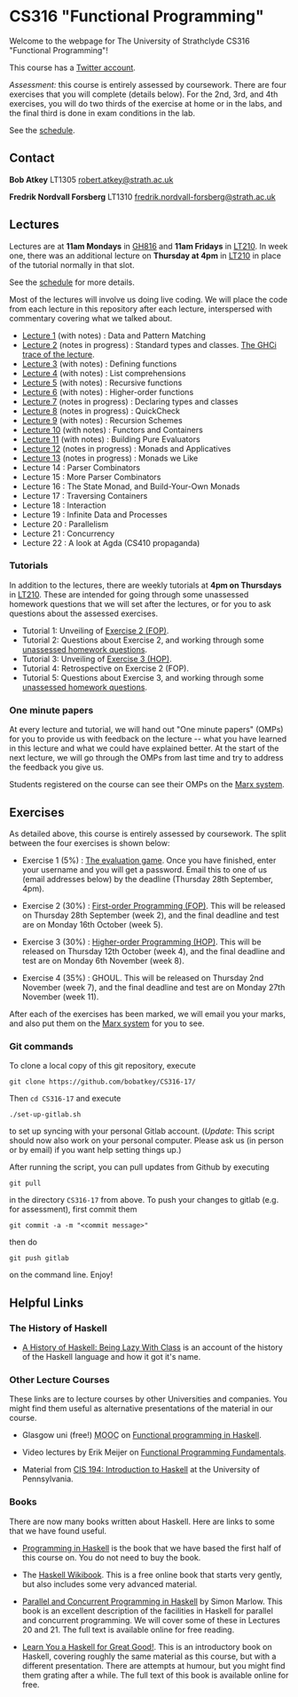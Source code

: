 # CS316 "Functional Programming"

Welcome to the webpage for The University of Strathclyde CS316
"Functional Programming"!

This course has a [Twitter account](https://twitter.com/StrathCS316).

*Assessment:* this course is entirely assessed by coursework. There
are four exercises that you will complete (details below). For the
2nd, 3rd, and 4th exercises, you will do two thirds of the exercise at
home or in the labs, and the final third is done in exam conditions in
the lab.

See the [schedule](schedule.txt).

## Contact

**Bob Atkey** LT1305 [robert.atkey@strath.ac.uk](mailto:robert.atkey@strath.ac.uk)

**Fredrik Nordvall Forsberg** LT1310 [fredrik.nordvall-forsberg@strath.ac.uk](mailto:fredrik.nordvall-forsberg@strath.ac.uk)

## Lectures

Lectures are at **11am Mondays** in
[GH816](http://www.learningservices.strath.ac.uk/avfacilities/roomresults.asp?&menu1=Graham%20Hills&roomField=GH816&findRoom=Show+room+details)
and **11am Fridays** in
[LT210](http://www.learningservices.strath.ac.uk/avfacilities/roomresults.asp?&menu1=Graham%20Hills&roomField=GH816&findRoom=Show+room+details). In
week one, there was an additional lecture on **Thursday at 4pm** in
[LT210](http://www.learningservices.strath.ac.uk/avfacilities/roomresults.asp?&menu1=Graham%20Hills&roomField=GH816&findRoom=Show+room+details)
in place of the tutorial normally in that slot.

See the [schedule](schedule.txt) for more details.

Most of the lectures will involve us doing live coding. We will place
the code from each lecture in this repository after each lecture,
interspersed with commentary covering what we talked about.

- [Lecture 1](lectures/Lec01.hs) (with notes) : Data and Pattern Matching
- [Lecture 2](lectures/Lec02.md) (notes in progress) : Standard types and classes. [The GHCi trace of the lecture](lectures/Lec02-trace.txt).
- [Lecture 3](lectures/Lec03.hs) (with notes) : Defining functions
- [Lecture 4](lectures/Lec04.hs) (with notes) : List comprehensions
- [Lecture 5](lectures/Lec05.hs) (with notes) : Recursive functions
- [Lecture 6](lectures/Lec06.hs) (with notes) : Higher-order functions
- [Lecture 7](lectures/Lec07.hs) (notes in progress) : Declaring types and classes
- [Lecture 8](lectures/Lec08.hs) (notes in progress) : QuickCheck
- [Lecture 9](lectures/Lec09.hs) (with notes) : Recursion Schemes
- [Lecture 10](lectures/Lec10.hs) (with notes) : Functors and Containers
- [Lecture 11](lectures/Lec11.hs) (with notes) : Building Pure Evaluators
- [Lecture 12](lectures/Lec12.hs) (notes in progress) : Monads and Applicatives
- [Lecture 13](lectures/Lec13.hs) (notes in progress) : Monads we Like
- Lecture 14 : Parser Combinators
- Lecture 15 : More Parser Combinators
- Lecture 16 : The State Monad, and Build-Your-Own Monads
- Lecture 17 : Traversing Containers
- Lecture 18 : Interaction
- Lecture 19 : Infinite Data and Processes
- Lecture 20 : Parallelism
- Lecture 21 : Concurrency
- Lecture 22 : A look at Agda (CS410 propaganda)

### Tutorials

In addition to the lectures, there are weekly tutorials at **4pm on
Thursdays** in
[LT210](http://www.learningservices.strath.ac.uk/avfacilities/roomresults.asp?&menu1=Graham%20Hills&roomField=GH816&findRoom=Show+room+details). These
are intended for going through some unassessed homework questions that
we will set after the lectures, or for you to ask questions about the
assessed exercises.

- Tutorial 1: Unveiling of [Exercise 2 (FOP)](exercises/Ex2.hs).
- Tutorial 2: Questions about Exercise 2, and working through some [unassessed homework questions](lectures/Tut02-exercises.md).
- Tutorial 3: Unveiling of [Exercise 3 (HOP)](exercises/Ex3.hs).
- Tutorial 4: Retrospective on Exercise 2 (FOP).
- Tutorial 5: Questions about Exercise 3, and working through some [unassessed homework questions](lectures/Tut05-exercises.md).

### One minute papers

At every lecture and tutorial, we will hand out "One minute papers"
(OMPs) for you to provide us with feedback on the lecture -- what you
have learned in this lecture and what we could have explained
better. At the start of the next lecture, we will go through the OMPs
from last time and try to address the feedback you give us.

Students registered on the course can see their OMPs on the [Marx
system](https://personal.cis.strath.ac.uk/conor.mcbride/Marx/?page=CS316).

## Exercises

As detailed above, this course is entirely assessed by coursework. The
split between the four exercises is shown below:

- Exercise 1 (5%) : [The evaluation
  game](https://personal.cis.strath.ac.uk/robert.atkey/terms.html). Once
  you have finished, enter your username and you will get a
  password. Email this to one of us (email addresses below) by the
  deadline (Thursday 28th September, 4pm).

- Exercise 2 (30%) : [First-order Programming (FOP)](exercises/Ex2.hs). This will be
  released on Thursday 28th September (week 2), and the final deadline
  and test are on Monday 16th October (week 5).

- Exercise 3 (30%) : [Higher-order Programming
  (HOP)](exercises/Ex3.hs). This will be released on Thursday 12th
  October (week 4), and the final deadline and test are on Monday 6th
  November (week 8).

- Exercise 4 (35%) : GHOUL. This will be released on Thursday 2nd
  November (week 7), and the final deadline and test are on Monday
  27th November (week 11).

After each of the exercises has been marked, we will email you your
marks, and also put them on the [Marx
system](https://personal.cis.strath.ac.uk/conor.mcbride/Marx/?page=CS316)
for you to see.

### Git commands

To clone a local copy of this git repository, execute

```
git clone https://github.com/bobatkey/CS316-17/
```

Then `cd CS316-17` and execute

```
./set-up-gitlab.sh
```

to set up syncing with your personal Gitlab account. (*Update*: This
script should now also work on your personal computer. Please ask us
(in person or by email) if you want help setting things up.)

After running the script, you can pull updates from Github by executing

```
git pull
```

in the directory `CS316-17` from above. To push your changes to gitlab (e.g. for assessment), first commit them

```
git commit -a -m "<commit message>"

```

then do

```
git push gitlab
```

on the command line. Enjoy!


## Helpful Links

### The History of Haskell

- [A History of Haskell: Being Lazy With
  Class](http://haskell.cs.yale.edu/wp-content/uploads/2011/02/history.pdf)
  is an account of the history of the Haskell language and how it got
  it's name.

### Other Lecture Courses

These links are to lecture courses by other Universities and
companies. You might find them useful as alternative presentations of
the material in our course.

- Glasgow uni (free!) <abbr title="Massive open online course">MOOC</abbr> on [Functional programming in Haskell](https://www.futurelearn.com/courses/functional-programming-haskell).

- Video lectures by Erik Meijer on [Functional Programming Fundamentals](https://channel9.msdn.com/Series/C9-Lectures-Erik-Meijer-Functional-Programming-Fundamentals).

- Material from [CIS 194: Introduction to Haskell](http://www.seas.upenn.edu/~cis194/fall16/) at the University of Pennsylvania.

### Books

There are now many books written about Haskell. Here are links to some
that we have found useful.

- [Programming in Haskell](http://www.cs.nott.ac.uk/~pszgmh/pih.html)
  is the book that we have based the first half of this course on. You
  do not need to buy the book.

- The [Haskell Wikibook](https://en.wikibooks.org/wiki/Haskell). This
  is a free online book that starts very gently, but also includes
  some very advanced material.

- [Parallel and Concurrent Programming in
  Haskell](http://chimera.labs.oreilly.com/books/1230000000929) by
  Simon Marlow. This book is an excellent description of the
  facilities in Haskell for parallel and concurrent programming. We
  will cover some of these in Lectures 20 and 21. The full text is
  available online for free reading.

- [Learn You a Haskell for Great
  Good!](http://learnyouahaskell.com/). This is an introductory book
  on Haskell, covering roughly the same material as this course, but
  with a different presentation. There are attempts at humour, but you
  might find them grating after a while. The full text of this book is
  available online for free.

